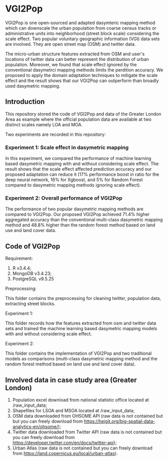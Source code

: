 # VGI2Pop
VGI2Pop is one open-sourced and adapted dasymteric mapping method which can downscale the urban population from coarse census tracks or administrative units into neighborhood (street block scale) considering the scale effect. Two popular voluntary geographic information (VGI) data sets are involved. They are open street map (OSM) and twitter data. 

The micro-urban structure features extracted from OSM and user's locations of twitter data can better represent the distribution of urban population. Moreover, we found that scale effect ignored by the conventional dasymetrci mapping methods limits the perdition accuracy.
We proposed to apply the domain adaptation techniques to mitigate the scale effect and the result shows that our VGI2Pop can outperform than broadly used dasymetric mapping.

## Introduction 
This repository stored the code of VGI2Pop and data of the Greater London Area as example where the official population data are available at two distinct scales namely LOA and MOA. 

Two experiments are recorded in this repository:

### Experiment 1: Scale effect in dasymetric mapping
In this experiment, we compared the performance of machine learning based dasymetric mapping with and without considering scale effect. The result shows that the scale effect affected prediction accuracy and our proposed adaptation can reduce it (17% performance boost in ratio for the deep neural network, 16% for Xgboost, and 5% for Random Forest compared to dasymetric mapping methods ignoring scale effect).

### Experiment 2: Overall performance of VGI2Pop
The performance of two popular dasymetric mapping methods are compared to VGI2Pop. Our proposed VGI2Pop achieved 71.4% higher aggregated accuracy than the conventional multi-class dasymetric mapping method and 48.8% higher than the random forest method based on land use and land cover data.


## Code of VGI2Pop
Requirement:
1. R v3.4.4;
2. MongoDB v3.4.23;
3. PostgreSQL v9.5.25

Preprocessing:

This folder contains the preprocessing for cleaning twitter, population data, extracting street blocks.

Experiment 1:

This folder records how the features extracted from osm and twitter data sets and trained the machine learning based dasymetric mapping models with and without considering scale effect.

Experiment 2: 

This folder contains the implementation of VGI2Pop and two traditional models as comparisons (multi-class dasymetric mapping method and the random forest method based on land use and land cover data). 

## Involved data in case study area (Greater London)
1. Population excel download from national statistic office located at /raw_input_data;
2. Shapefiles for LSOA and MSOA located at /raw_input_data;
3. OSM data downloaded from OHSOME API (raw data is not contained but but you can freely download from https://heigit.org/big-spatial-data-analytics-en/ohsome/); 
4. Twitter data downloaded from Twitter API (raw data is not contained but you can freely download from https://developer.twitter.com/en/docs/twitter-api); 
5. Urban Atlas (raw data is not contained but you can freely download from https://land.copernicus.eu/local/urban-atlas). 



